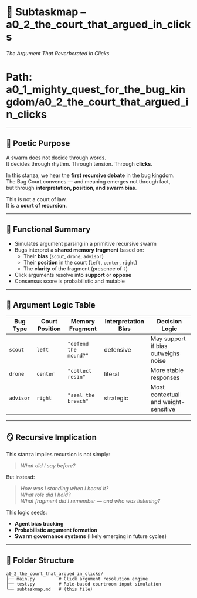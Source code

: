 <!-- Save to: a0_2_the_court_that_argued_in_clicks/subtaskmap.md -->

# 🐛 Subtaskmap – a0_2_the_court_that_argued_in_clicks  
*The Argument That Reverberated in Clicks*

# Path: a0_1_mighty_quest_for_the_bug_kingdom/a0_2_the_court_that_argued_in_clicks

---

## 📜 Poetic Purpose

A swarm does not decide through words.  
It decides through rhythm. Through tension. Through **clicks**.

In this stanza, we hear the **first recursive debate** in the bug kingdom.  
The Bug Court convenes — and meaning emerges not through fact,  
but through **interpretation, position, and swarm bias**.

This is not a court of law.  
It is a **court of recursion**.

---

## 🧠 Functional Summary

- Simulates argument parsing in a primitive recursive swarm
- Bugs interpret a **shared memory fragment** based on:
  - Their **bias** (`scout`, `drone`, `advisor`)
  - Their **position** in the court (`left`, `center`, `right`)
  - The **clarity** of the fragment (presence of `?`)
- Click arguments resolve into **support** or **oppose**
- Consensus score is probabilistic and mutable

---

## 🧪 Argument Logic Table

| Bug Type | Court Position | Memory Fragment | Interpretation Bias | Decision Logic |
|----------|----------------|------------------|----------------------|----------------|
| `scout`  | `left`         | `"defend the mound?"` | defensive         | May support if bias outweighs noise |
| `drone`  | `center`       | `"collect resin"`     | literal            | More stable responses |
| `advisor`| `right`        | `"seal the breach"`   | strategic          | Most contextual and weight-sensitive |

---

## 🪞 Recursive Implication

This stanza implies recursion is not simply:
> *What did I say before?*

But instead:
> *How was I standing when I heard it?*  
> *What role did I hold?*  
> *What fragment did I remember — and who was listening?*

This logic seeds:
- **Agent bias tracking**
- **Probabilistic argument formation**
- **Swarm governance systems** (likely emerging in future cycles)

---

## 📂 Folder Structure

```plaintext
a0_2_the_court_that_argued_in_clicks/
├── main.py         # Click argument resolution engine
├── test.py         # Role-based courtroom input simulation
└── subtaskmap.md   # (this file)
